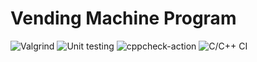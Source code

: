 # Vending Machine Program






![Valgrind](https://github.com/forpractise123/project/workflows/Valgrind/badge.svg)
![Unit testing](https://github.com/forpractise123/project/workflows/Unit%20testing/badge.svg)
![cppcheck-action](https://github.com/forpractise123/project/workflows/cppcheck-action/badge.svg)
![C/C++ CI](https://github.com/forpractise123/project/workflows/C/C++%20CI/badge.svg)
